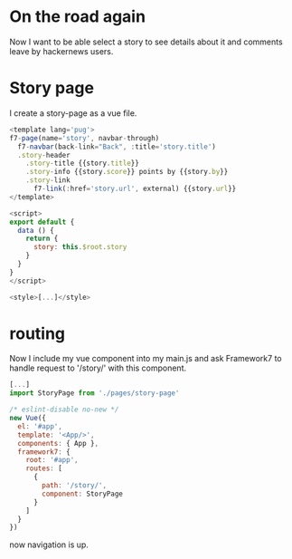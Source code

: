 # On the road again

Now I want to be able select a story to see details about it and comments leave by hackernews users.

# Story page

I create a story-page as a vue file.

```javascript
<template lang='pug'>
f7-page(name='story', navbar-through)
  f7-navbar(back-link="Back", :title='story.title')
  .story-header
    .story-title {{story.title}}
    .story-info {{story.score}} points by {{story.by}}
    .story-link 
      f7-link(:href='story.url', external) {{story.url}}
</template>

<script>
export default {
  data () {
    return {
      story: this.$root.story
    }
  }
}
</script>

<style>[...]</style>
```

# routing

Now I include my vue component into my main.js and ask Framework7 to handle request to '/story/' with this component.

```javascript
[...]
import StoryPage from './pages/story-page'

/* eslint-disable no-new */
new Vue({
  el: '#app',
  template: '<App/>',
  components: { App },
  framework7: {
    root: '#app',
    routes: [
      {
        path: '/story/',
        component: StoryPage
      }
    ]
  }
})

```

now navigation is up.